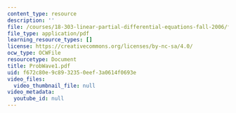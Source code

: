 ```yaml
---
content_type: resource
description: ''
file: /courses/18-303-linear-partial-differential-equations-fall-2006/f672c80e9c8932350eef3a0614f0693e_ProbWave1.pdf
file_type: application/pdf
learning_resource_types: []
license: https://creativecommons.org/licenses/by-nc-sa/4.0/
ocw_type: OCWFile
resourcetype: Document
title: ProbWave1.pdf
uid: f672c80e-9c89-3235-0eef-3a0614f0693e
video_files:
  video_thumbnail_file: null
video_metadata:
  youtube_id: null
---
```

